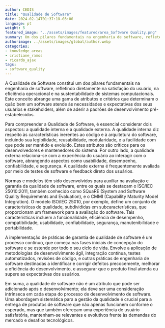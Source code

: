 ```yaml
---
author: CEDIS
title: "Qualidade de Software"
date: 2024-02-14T01:37:18-03:00
language: pt
weight: 5
featured_image: "../assets/images/featured/area_Software Quality.png"
summary: Um dos pilares fundamentais na engenharia de software, reflete diretamente na satisfação do usuário, na eficiência operacional e na sustentabilidade de sistemas computacionais. 
authorimage: ../assets/images/global/author.webp
categories:
- knowledge_areas
- cristiane_ramos
- ricardo_ajax
tags: 
- software_quality
---
```


A Qualidade de Software constitui um dos pilares fundamentais na engenharia de software, refletindo diretamente na satisfação do usuário, na eficiência operacional e na sustentabilidade de sistemas computacionais. Este conceito abrange uma gama de atributos e critérios que determinam o quão bem um software atende às necessidades e expectativas dos seus usuários e stakeholders, além de aderir a padrões de desenvolvimento pré-estabelecidos.

Para compreender a Qualidade de Software, é essencial considerar dois aspectos: a qualidade interna e a qualidade externa. A qualidade interna diz respeito às características inerentes ao código e à arquitetura do software, incluindo sua legibilidade, reusabilidade, modularidade, e a facilidade com que pode ser mantido e evoluído. Estes atributos são críticos para os desenvolvedores e mantenedores do sistema. Por outro lado, a qualidade externa relaciona-se com a experiência do usuário ao interagir com o software, abrangendo aspectos como usabilidade, desempenho, confiabilidade, e segurança. A qualidade externa é frequentemente avaliada por meio de testes de software e feedback direto dos usuários.

Normas e modelos têm sido desenvolvidos para auxiliar na avaliação e garantia da qualidade de software, entre os quais se destacam o ISO/IEC 25010:2011, também conhecido como SQuaRE (System and Software Quality Requirements and Evaluation), e o CMMI (Capability Maturity Model Integration). O modelo ISO/IEC 25010, por exemplo, define um conjunto de características de qualidade, subdivididas em subcaracterísticas, que proporcionam um framework para a avaliação do software. Tais características incluem a funcionalidade, eficiência de desempenho, compatibilidade, usabilidade, confiabilidade, segurança, manutenibilidade e portabilidade.

A implementação de práticas de garantia de qualidade de software é um processo contínuo, que começa nas fases iniciais de concepção do software e se estende por todo o seu ciclo de vida. Envolve a aplicação de metodologias de desenvolvimento ágil, integração contínua, testes automatizados, revisões de código, e outras práticas de engenharia de software destinadas a identificar e corrigir defeitos precocemente, melhorar a eficiência do desenvolvimento, e assegurar que o produto final atenda ou supere as expectativas dos usuários.

Em suma, a qualidade de software não é um atributo que pode ser adicionado após o desenvolvimento; ela deve ser uma consideração intrínseca em cada etapa do processo de desenvolvimento de software. Uma abordagem sistemática para a gestão da qualidade é crucial para a entrega de produtos de software que não apenas funcionem conforme o esperado, mas que também ofereçam uma experiência de usuário satisfatória, mantenham-se relevantes e evolutivos frente às demandas do mercado e desafios tecnológicos.